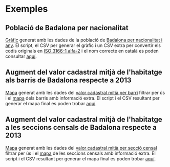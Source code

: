 # Exemples

## Població de Badalona per nacionalitat 
[Gràfic](https://public.flourish.studio/visualisation/17819833/) generat amb les dades de la població de [Badalona per nacionalitat i any](../dades_originals/poblacio_nacionalitat). El script, el CSV per generar el gràfic i un CSV extra per convertir els codis originals en [ISO 3166-1 alfa-2](https://es.wikipedia.org/wiki/ISO_3166-1_alfa-2) i el nom correcte en català es poden consultar [aquí](persones_per_nacionalitat_i_any/).

## Augment del valor cadastral mitjà de l'habitatge als barris de Badalona respecte a 2013
[Mapa](https://public.flourish.studio/visualisation/17822336/) generat amb les dades del [valor cadastral mitjà per barri](../dades_originals/ibi_barri) filtrar per ús i el [mapa](../mapes/informacio_extra) dels barris amb informació extra. El script i el CSV resultant per generar el mapa final es poden trobar [aquí](ibi_by_barri/).


## Augment del valor cadastral mitjà de l'habitatge a les seccions censals de Badalona respecte a 2013
[Mapa](https://public.flourish.studio/visualisation/17822424/) generat amb les dades del [valor cadastral mitjà per secció censal](../dades_originals/ibi_seccio) filtrar per ús i el [mapa](../mapes/informacio_extra) de les seccions censals amb informació extra. El script i el CSV resultant per generar el mapa final es poden trobar [aquí](ibi_by_section/).